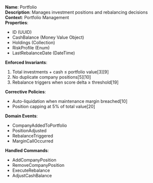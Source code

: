 **Name**: Portfolio  
**Description**: Manages investment positions and rebalancing decisions  
**Context**: Portfolio Management  
**Properties**:
- ID (UUID)
- CashBalance (Money Value Object)
- Holdings (Collection<CompanyInvestment>)
- RiskProfile (Enum)
- LastRebalanceDate (DateTime)

**Enforced Invariants**:
1. Total investments + cash ≤ portfolio value[3][9]
2. No duplicate company positions[5][10]
3. Rebalance triggers when score delta ≥ threshold[19]

**Corrective Policies**:
- Auto-liquidation when maintenance margin breached[10]
- Position capping at 5% of total value[20]

**Domain Events**:
- CompanyAddedToPortfolio
- PositionAdjusted
- RebalanceTriggered
- MarginCallOccurred

**Handled Commands**:
- AddCompanyPosition
- RemoveCompanyPosition
- ExecuteRebalance
- AdjustCashBalance